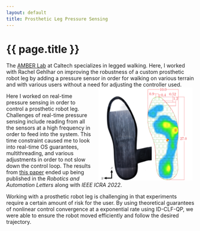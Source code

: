 ```yaml
---
layout: default
title: Prosthetic Leg Pressure Sensing
---
```


# {{ page.title }}

<div class="message">
The <a href="http://www.bipedalrobotics.com/">AMBER Lab</a> at Caltech specializes in legged walking. Here, I worked with Rachel Gehlhar on
improving the robustness of a custom prosthetic robot leg by adding a pressure sensor in order for
walking on various terrain and with various users without a need for adjusting the controller used.  
</div>


<img src="/images/pressure.png" style="width:50%; float:right; margin-right:0.3rem; padding-left:0.8rem; border-radius:0">

Here I worked on real-time pressure sensing in order to control a prosthetic robot leg. Challenges of
real-time pressure sensing include reading from all the sensors at a high frequency in order to feed
into the system. This time constraint caused me to look into real-time OS guarantees,
multithreading, and various adjustments in order to not slow down the control loop. The results from
[this
paper](https://authors.library.caltech.edu/113763/1/Powered_Prosthesis_Locomotion_on_Varying_Terrains_Model-Dependent_Control_with_Real-Time_Force_Sensing.pdf)
ended up being published in the *Robotics and Automation Letters* along with *IEEE ICRA
2022*. 

Working with a prosthetic robot leg is challenging in that experiments require a certain amount of
risk for the user. By using theoretical guarantees of nonlinear control convergence at a exponential
rate using ID-CLF-QP, we were able to ensure the robot moved efficiently and follow the desired trajectory.
